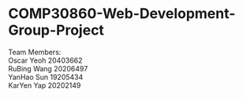 # COMP30860-Web-Development-Group-Project
Team Members:  
Oscar Yeoh 20403662  
RuBing Wang 20206497  
YanHao Sun 19205434  
KarYen Yap 20202149
